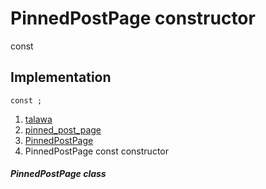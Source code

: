 
<div>

# PinnedPostPage constructor

</div>


const 



## Implementation

``` language-dart
const ;
```







1.  [talawa](../../index.md)
2.  [pinned_post_page](../../views_after_auth_screens_feed_pinned_post_page/)
3.  [PinnedPostPage](../../views_after_auth_screens_feed_pinned_post_page/PinnedPostPage-class.md)
4.  PinnedPostPage const constructor

##### PinnedPostPage class







